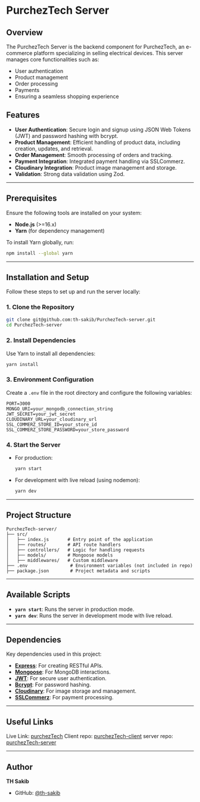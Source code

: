 # PurchezTech Server

## Overview

The PurchezTech Server is the backend component for PurchezTech, an e-commerce platform specializing in selling electrical devices. This server manages core functionalities such as:

- User authentication
- Product management
- Order processing
- Payments
- Ensuring a seamless shopping experience

## Features

- **User Authentication**: Secure login and signup using JSON Web Tokens (JWT) and password hashing with bcrypt.
- **Product Management**: Efficient handling of product data, including creation, updates, and retrieval.
- **Order Management**: Smooth processing of orders and tracking.
- **Payment Integration**: Integrated payment handling via SSLCommerz.
- **Cloudinary Integration**: Product image management and storage.
- **Validation**: Strong data validation using Zod.

---

## Prerequisites

Ensure the following tools are installed on your system:

- **Node.js** (>=16.x)
- **Yarn** (for dependency management)

To install Yarn globally, run:

```bash
npm install --global yarn
```

---

## Installation and Setup

Follow these steps to set up and run the server locally:

### 1. Clone the Repository

```bash
git clone git@github.com:th-sakib/PurchezTech-server.git
cd PurchezTech-server
```

### 2. Install Dependencies

Use Yarn to install all dependencies:

```bash
yarn install
```

### 3. Environment Configuration

Create a `.env` file in the root directory and configure the following variables:

```env
PORT=3000
MONGO_URI=your_mongodb_connection_string
JWT_SECRET=your_jwt_secret
CLOUDINARY_URL=your_cloudinary_url
SSL_COMMERZ_STORE_ID=your_store_id
SSL_COMMERZ_STORE_PASSWORD=your_store_password
```

### 4. Start the Server

- For production:
  ```bash
  yarn start
  ```
- For development with live reload (using nodemon):
  ```bash
  yarn dev
  ```

---

## Project Structure

```
PurchezTech-server/
├── src/
│   ├── index.js       # Entry point of the application
│   ├── routes/        # API route handlers
│   ├── controllers/   # Logic for handling requests
│   ├── models/        # Mongoose models
│   ├── middlewares/   # Custom middleware
├── .env                # Environment variables (not included in repo)
├── package.json        # Project metadata and scripts
```

---

## Available Scripts

- **`yarn start`**: Runs the server in production mode.
- **`yarn dev`**: Runs the server in development mode with live reload.

---

## Dependencies

Key dependencies used in this project:

- **[Express](https://expressjs.com/)**: For creating RESTful APIs.
- **[Mongoose](https://mongoosejs.com/)**: For MongoDB interactions.
- **[JWT](https://jwt.io/)**: For secure user authentication.
- **[Bcrypt](https://github.com/kelektiv/node.bcrypt.js)**: For password hashing.
- **[Cloudinary](https://cloudinary.com/)**: For image storage and management.
- **[SSLCommerz](https://developer.sslcommerz.com/)**: For payment processing.

---

## Useful Links

Live Link: [purchezTech](https://purcheztech.onrender.com)
Client repo: [purchezTech-client](https://github.com/th-sakib/PurchezTech)
server repo: [purchezTech-server](https://github.com/th-sakib/PurchezTech-server)

---

## Author

**TH Sakib**

- GitHub: [@th-sakib](https://github.com/th-sakib)
